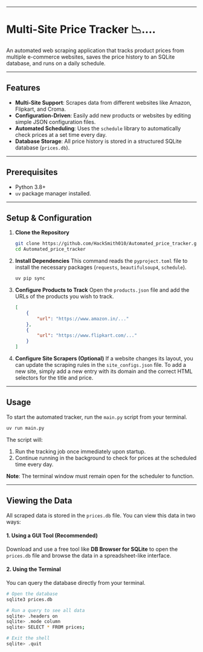 -----

# Multi-Site Price Tracker 📉....

An automated web scraping application that tracks product prices from multiple e-commerce websites, saves the price history to an SQLite database, and runs on a daily schedule.

-----

## Features

  * **Multi-Site Support**: Scrapes data from different websites like Amazon, Flipkart, and Croma.
  * **Configuration-Driven**: Easily add new products or websites by editing simple JSON configuration files.
  * **Automated Scheduling**: Uses the `schedule` library to automatically check prices at a set time every day.
  * **Database Storage**: All price history is stored in a structured SQLite database (`prices.db`).

-----

## Prerequisites

  * Python 3.8+
  * `uv` package manager installed.

-----

## Setup & Configuration

1.  **Clone the Repository**

    ```bash
    git clone https://github.com/HackSmith010/Automated_price_tracker.git
    cd Automated_price_tracker
    ```

2.  **Install Dependencies**
    This command reads the `pyproject.toml` file to  install the necessary packages (`requests`, `beautifulsoup4`, `schedule`).

    ```bash
    uv pip sync
    ```

3.  **Configure Products to Track**
    Open the `products.json` file and add the URLs of the products you wish to track.

    ```json
    [
        {
            "url": "https://www.amazon.in/..."
        },
        {
            "url": "https://www.flipkart.com/..."
        }
    ]
    ```

4.  **Configure Site Scrapers (Optional)**
    If a website changes its layout, you can update the scraping rules in the `site_configs.json` file. To add a new site, simply add a new entry with its domain and the correct HTML selectors for the title and price.

-----

## Usage

To start the automated tracker, run the `main.py` script from your terminal.

```bash
uv run main.py
```

The script will:

1.  Run the tracking job once immediately upon startup.
2.  Continue running in the background to check for prices at the scheduled time every day.

**Note**: The terminal window must remain open for the scheduler to function.

-----

## Viewing the Data

All scraped data is stored in the `prices.db` file. You can view this data in two ways:

#### **1. Using a GUI Tool (Recommended)**

Download and use a free tool like **DB Browser for SQLite** to open the `prices.db` file and browse the data in a spreadsheet-like interface.

#### **2. Using the Terminal**

You can query the database directly from your terminal.

```bash
# Open the database
sqlite3 prices.db

# Run a query to see all data
sqlite> .headers on
sqlite> .mode column
sqlite> SELECT * FROM prices;

# Exit the shell
sqlite> .quit
```
